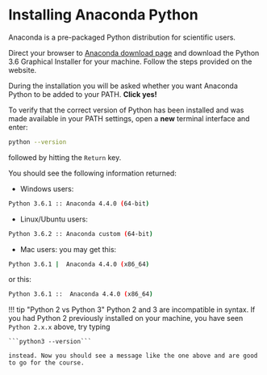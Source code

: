 # Installing Anaconda Python

Anaconda is a pre-packaged Python distribution for scientific users.

Direct your browser to [Anaconda download page](https://www.continuum.io/downloads) and download the Python 3.6 Graphical Installer for your machine.
Follow the steps provided on the website.

During the installation you will be asked whether you want Anaconda Python to be added to your PATH. **Click yes!**

To verify that the correct version of Python has been installed and was made available in your PATH settings, open a **new** terminal interface and enter:

```bash
python --version
```
followed by hitting the `Return` key.

You should see the following information returned:

*   Windows users:
```bash
Python 3.6.1 :: Anaconda 4.4.0 (64-bit)
```
*   Linux/Ubuntu users:
```bash
Python 3.6.2 :: Anaconda custom (64-bit)
```
*   Mac users:
you may get this:
```bash
Python 3.6.1 |  Anaconda 4.4.0 (x86_64)
```
or this:
```bash
Python 3.6.1 ::  Anaconda 4.4.0 (x86_64)
```

!!! tip "Python 2 vs Python 3"
    Python 2 and 3 are incompatible in syntax. If you had Python 2 previously installed on your machine, you have seen `Python 2.x.x` above, try typing

    ```python3 --version```

    instead. Now you should see a message like the one above and are good to go for the course.
